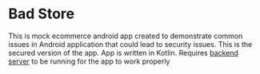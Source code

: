 # Bad Store
This is mock ecommerce android app created to demonstrate common issues in Android application that could lead to security issues.
This is the secured version of the app.
App is written in Kotlin. 
Requires [backend server](https://github.com/willy00/BadStore_backend) to be running for the app to work properly